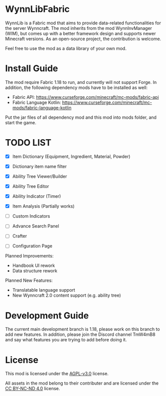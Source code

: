 # WynnLibFabric
WynnLib is a Fabric mod that aims to provide data-related functionalities for the server Wynncraft.
The mod inherits from the mod WynnInvManager (WIM), 
but comes up with a better framework design and supports newer Minecraft versions. 
As an open-source project, the contribution is welcome. 

Feel free to use the mod as a data library of your own mod. 

# Install Guide
The mod require Fabric 1.18 to run, and currently will not support Forge. 
In addition, the following dependency mods have to be installed as well: 
- Fabric API: https://www.curseforge.com/minecraft/mc-mods/fabric-api
- Fabric Language Kotlin: https://www.curseforge.com/minecraft/mc-mods/fabric-language-kotlin

Put the jar files of all dependency mod and this mod into mods folder, and start the game.

# TODO LIST
- [x] Item Dictionary (Equipment, Ingredient, Material, Powder)
- [x] Dictionary item name filter
- [x] Ability Tree Viewer/Builder
- [x] Ability Tree Editor
- [x] Ability Indicator (Timer)
- [x] Item Analysis (Partially works)
- [ ] Custom Indicators
- [ ] Advance Search Panel
- [ ] Crafter
- [ ] Configuration Page


Planned Improvements:
- Handbook UI rework
- Data structure rework

Planned New Features:
- Translatable language support
- New Wynncraft 2.0 content support (e.g. ability tree)
# Development Guide
The current main development branch is 1.18,
please work on this branch to add new features.
In addition, please join the Discord channel TmW4mB8 
and say what features you are trying to add before doing it.

# License
This mod is licensed under the [AGPL-v3.0](https://www.gnu.org/licenses/agpl-3.0.en.html) license.

All assets in the mod belong to their contributer and are licensed under the [CC BY-NC-ND 4.0](https://creativecommons.org/licenses/by-nc-nd/4.0/) license.
